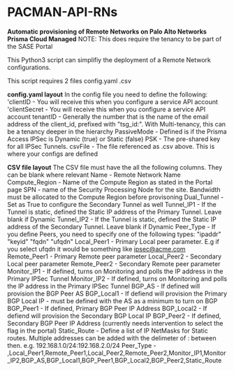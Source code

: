 # PACMAN-API-RNs

**Automatic provisioning of Remote Networks on Palo Alto Networks Prisma Cloud Managed**
NOTE: This does require the tenancy to be part of the SASE Portal

This Python3 script can simplifiy the deployment of a Remote Network configurations.

This script requires 2 files 
config.yaml
<XXXX>.csv
  
**config.yaml layout**
In the config file you need to define the following:
 'clientID - You will receive this when you configure a service API account
 'clientSecret - You will receive this when you configure a service API account
 tenantID - Generally the number that is the name of the email address of the client_id, prefixed with "tsg_id:". With Multi-tenancy, this can be a tenancy deeper in the hierarchy 
 PassiveMode - Defined is if the Prisma Access IPSec is Dynamic (true) or Static (false)
 PSK - The pre-shared key for all IPSec Tunnels. 
 csvFile - The file referenced as <XXXX>.csv above. This is where your configs are defined
  
**CSV file layout**
The CSV file must have the all the following columns. They can be blank where relevant
  Name - Remote Network Name
  Compute_Region - Name of the Compute Region as stated in the Portal page
  SPN - name of the Security Processing Node for the site. Bandwidth must be allocated to the Compute Region before provisoning
  Dual_Tunnel - Set as True to configure the Secondary Tunnel as well
  Tunnel_IP1 - If the Tunnel is static, defined the Static IP address of the Primary Tunnel. Leave blank if Dynamic
  Tunnel_IP2 - If the Tunnel is static, defined the Static IP address of the Secondary Tunnel. Leave blank if Dynamic
  Peer_Type - If you define Peers, you need to specify one of the following types: "ipaddr" "keyid" "fqdn" "ufqdn"
  Local_Peer1 - Primary Local peer parameter. E.g if you select ufqdn it would be something like ipsec@acme.com
  Remote_Peer1 - Primary Remote peer parameter
  Local_Peer2 - Secondary Local peer parameter
  Remote_Peer2 - Secondary Remote peer parameter
  Monitor_IP1 - If defined, turns on Monitoring and polls the IP address in the Primary IPSec Tunnel
  Monitor_IP2 - If defined, turns on Monitoring and polls the IP address in the Primary IPSec Tunnel
  BGP_AS - If defined will provision the BGP Peer AS
  BGP_Local1 - If defiend will provision the Primary BGP Local IP - must be defined with the AS as a minimum to turn on BGP
  BGP_Peer1 - If defined, Primary BGP Peer IP Address
  BGP_Local2 - If defiend will provision the Secondary BGP Local IP
  BGP_Peer2 - If defined, Secondary BGP Peer IP Address (currently needs intervention to select the flag in the portal)
  Static_Route - Define a list of IP NetMasks for Static routes. Multiple addresses can be added with the delimeter of : between then. e.g. 192.168.1.0/24:192.168.2.0/24
  Peer_Type - ,Local_Peer1,Remote_Peer1,Local_Peer2,Remote_Peer2,Monitor_IP1,Monitor_IP2,BGP_AS,BGP_Local1,BGP_Peer1,BGP_Local2,BGP_Peer2,Static_Route
